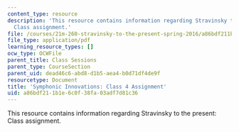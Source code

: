 ```yaml
---
content_type: resource
description: 'This resource contains information regarding Stravinsky to the present:
  Class assignment.'
file: /courses/21m-260-stravinsky-to-the-present-spring-2016/a86bdf211b1e6c0f38fa03adf7d81c36_MIT21M_260S16_assn04.pdf
file_type: application/pdf
learning_resource_types: []
ocw_type: OCWFile
parent_title: Class Sessions
parent_type: CourseSection
parent_uid: dead46c6-abd8-d1b5-aea4-b0d71df4de9f
resourcetype: Document
title: 'Symphonic Innovations: Class 4 Assignment'
uid: a86bdf21-1b1e-6c0f-38fa-03adf7d81c36
---
```

This resource contains information regarding Stravinsky to the present: Class assignment.

